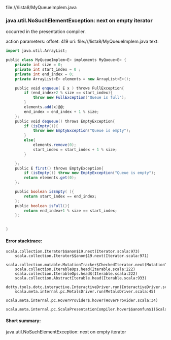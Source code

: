 file://<WORKSPACE>/lista8/MyQueueImplem.java
### java.util.NoSuchElementException: next on empty iterator

occurred in the presentation compiler.

action parameters:
offset: 419
uri: file://<WORKSPACE>/lista8/MyQueueImplem.java
text:
```scala
import java.util.ArrayList;

public class MyQueueImplem<E> implements MyQueue<E> {
    private int size = 0;
    private int start_index = 0 ;
    private int end_index = 0;
    private ArrayList<E> elements = new ArrayList<E>();

    public void enqueue( E x ) throws FullException{
        if (end_index+2 % size == start_index){
            throw new FullException("Queue is full");
        }
        elements.add(x)@@;
        end_index = end_index + 1 % size;
    };  
    public void dequeue() throws EmptyException{
        if (isEmpty()){
            throw new EmptyException("Queue is empty");
        }
        else{
            elements.remove(0);
            start_index = start_index + 1 % size;
        }

    }; 
    public E first() throws EmptyException{
        if (isEmpty()) throw new EmptyException("Queue is empty");
        return elements.get(0);
    }; 

    public boolean isEmpty( ){
        return start_index == end_index;
    }; 
    public boolean isFull(){
        return end_index+1 % size == start_index;
    }; 

    
}
```



#### Error stacktrace:

```
scala.collection.Iterator$$anon$19.next(Iterator.scala:973)
	scala.collection.Iterator$$anon$19.next(Iterator.scala:971)
	scala.collection.mutable.MutationTracker$CheckedIterator.next(MutationTracker.scala:76)
	scala.collection.IterableOps.head(Iterable.scala:222)
	scala.collection.IterableOps.head$(Iterable.scala:222)
	scala.collection.AbstractIterable.head(Iterable.scala:933)
	dotty.tools.dotc.interactive.InteractiveDriver.run(InteractiveDriver.scala:168)
	scala.meta.internal.pc.MetalsDriver.run(MetalsDriver.scala:45)
	scala.meta.internal.pc.HoverProvider$.hover(HoverProvider.scala:34)
	scala.meta.internal.pc.ScalaPresentationCompiler.hover$$anonfun$1(ScalaPresentationCompiler.scala:342)
```
#### Short summary: 

java.util.NoSuchElementException: next on empty iterator
